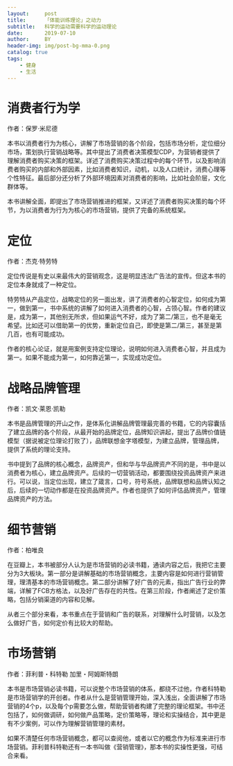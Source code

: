 ```yaml
---
layout:     post
title:      「体能训练理论」之动力
subtitle:   科学的运动需要科学的运动理论
date:       2019-07-10
author:     BY
header-img: img/post-bg-mma-0.png
catalog: true
tags:
    - 健身
    - 生活
---
```



# 消费者行为学

作者：保罗·米尼德

本书以消费者行为为核心，讲解了市场营销的各个阶段，包括市场分析，定位细分市场，策划执行营销战略等。其中提出了消费者决策模型CDP，为营销者提供了理解消费者购买决策的框架。详述了消费购买决策过程中的每个环节，以及影响消费者购买的内部和外部因素，比如消费者知识，动机，以及人口统计，消费心理等个性特征。最后部分还分析了外部环境因素对消费者的影响，比如社会阶层，文化群体等。

本书讲解全面，即提出了市场营销推进的框架，又详述了消费者购买决策的每个环节，为以消费者为行为为核心的市场营销，提供了完备的系统框架。



# 定位

作者：杰克·特劳特

定位传说是有史以来最伟大的营销观念，这是明显违法广告法的宣传。但这本书的定位本身就成了一种定位。

特劳特从产品定位，战略定位的另一面出发，讲了消费者的心智定位，如何成为第一，做到第一，书中系统的讲解了如何进入消费者的心智，占领心智。作者的建议是，成为第一，其他别无所求，但如果运气不好，成为了第二/第三，也不是毫无希望。比如还可以借助第一的优势，重新定位自己，即使是第二/第三，甚至是第几百，也有可能成功。

作者的核心论证，就是用案例支持定位理论，说明如何进入消费者心智，并且成为第一。如果不能成为第一，如何靠近第一，实现成功定位。



# 战略品牌管理

作者：凯文·莱恩·凯勒

本书是品牌管理的开山之作，是体系化讲解品牌管理最完善的书籍，它的内容囊括了建立品牌的各个阶段，从最开始的品牌定位，品牌知识讲起，提出了品牌价值链模型（据说被定位理论打败了），品牌联想金字塔模型，为建立品牌，管理品牌，提供了系统的理论支持。

书中提到了品牌的核心概念，品牌资产，但和华与华品牌资产不同的是，书中是以消费者为核心，建立品牌资产。后续的一切营销活动，都要围绕投资品牌资产来进行。可以说，当定位出现，建立了箴言，口号，符号系统，品牌联想和品牌认知之后，后续的一切动作都是在投资品牌资产。作者也提供了如何评估品牌资产，管理品牌资产的方法。



# 细节营销

作者：柏唯良

在豆瓣上，本书被部分人认为是市场营销的必读书籍，通读内容之后，我把它主要分为3大板块。第一部分是讲解基础的市场营销概念，主要内容是如何进行营销管理，理清基本的市场营销概念。第二部分讲解了好广告的元素，指出广告行业的弊端，详解了FCB方格法，以及好广告存在的共性。在第三阶段，作者阐述了定价策略，包括分销渠道的内容和见解。

从者三个部分来看，本书重点在于营销和广告的联系，对理解什么时营销，以及怎么做好广告，如何定价有比较大的帮助。



# 市场营销

作者：菲利普・科特勒 加里・阿姆斯特朗

本书是市场营销必读书籍，可以说整个市场营销的体系，都绕不过他，作者科特勒是市场营销学的开创者。作者从什么是营销管理开始，深入浅出，全面讲解了市场营销的4个p，以及每个p需要怎么做，帮助营销者构建了完整的理论框架。书中还包括了，如何做调研，如何做产品策略，定价策略等，理论和实操结合，其中更是有不少案例，可以作为理解营销管理的素材。

如果不清楚任何市场营销概念，都可以查阅他，或者以它的概念作为标准来进行市场营销。菲利普科特勒还有一本书叫做《营销管理》，那本书的实操性更强，可结合来看。